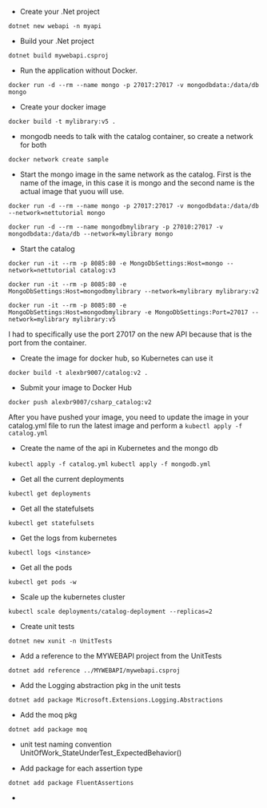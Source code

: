- Create your .Net project

`dotnet new webapi -n myapi`

- Build your .Net project

`dotnet build mywebapi.csproj`

- Run the application without Docker.

`docker run -d --rm --name mongo -p 27017:27017 -v mongodbdata:/data/db mongo`

- Create your docker image

`docker build -t mylibrary:v5 . `

- mongodb needs to talk with the catalog container, so create a network for both

`docker network create sample`

- Start the mongo image in the same network as the catalog. First is the name of the image, in this case it is mongo and the second name is the actual image that yuou will use. 

`docker run -d --rm --name mongo -p 27017:27017 -v mongodbdata:/data/db --network=nettutorial mongo`

`docker run -d --rm --name mongodbmylibrary -p 27010:27017 -v mongodbdata:/data/db --network=mylibrary mongo`

- Start the catalog

`docker run -it --rm -p 8085:80 -e MongoDbSettings:Host=mongo --network=nettutorial catalog:v3`

`docker run -it --rm -p 8085:80 -e MongoDbSettings:Host=mongodbmylibrary --network=mylibrary mylibrary:v2`

`docker run -it --rm -p 8085:80 -e MongoDbSettings:Host=mongodbmylibrary -e MongoDbSettings:Port=27017 --network=mylibrary mylibrary:v5`

I had to specifically use the port 27017 on the new API because that is the port from the container. 

- Create the image for docker hub, so Kubernetes can use it

`docker build -t alexbr9007/catalog:v2 . `

- Submit your image to Docker Hub

`docker push alexbr9007/csharp_catalog:v2`

After you have pushed your image, you need to update the image in your catalog.yml file to run the latest image and perform a `kubectl apply -f catalog.yml`

- Create the name of the api in Kubernetes and the mongo db

`kubectl apply -f catalog.yml`
`kubectl apply -f mongodb.yml`

- Get all the current deployments

`kubectl get deployments`

- Get all the statefulsets

`kubectl get statefulsets`

- Get the logs from kubernetes

`kubectl logs <instance>`

- Get all the pods

`kubectl get pods -w`

- Scale up the kubernetes cluster

`kubectl scale deployments/catalog-deployment --replicas=2`

- Create unit tests

`dotnet new xunit -n UnitTests`

- Add a reference to the MYWEBAPI project from the UnitTests

`dotnet add reference ../MYWEBAPI/mywebapi.csproj`

- Add the Logging abstraction pkg in the unit tests

`dotnet add package Microsoft.Extensions.Logging.Abstractions`

- Add the moq pkg

`dotnet add package moq`

- unit test naming convention UnitOfWork_StateUnderTest_ExpectedBehavior()

- Add package for each assertion type

`dotnet add package FluentAssertions`

- 